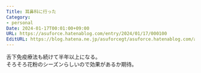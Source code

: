 ```yaml
---
Title: 耳鼻科に行った
Category:
- personal
Date: 2024-01-17T00:01:00+09:00
URL: https://asuforce.hatenablog.com/entry/2024/01/17/000100
EditURL: https://blog.hatena.ne.jp/asuforcegt/asuforce.hatenablog.com/atom/entry/6801883189076264727
---
```


舌下免疫療法も続けて半年以上になる。  
そろそろ花粉のシーズンらしいので効果があるか期待。
